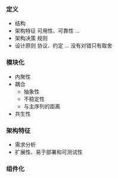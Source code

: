 

### 定义

- 结构
- 架构特征        可用性、可靠性 ...
- 架构决策        规则
- 设计原则        协议、约定 ...
没有对错只有取舍


### 模块化

- 内聚性
- 耦合 
	- 抽象性
	- 不稳定性
	- 与主序列的距离
- 共生性


### 架构特征

- 需求分析
- 扩展性、易于部署和可测试性

### 组件化
